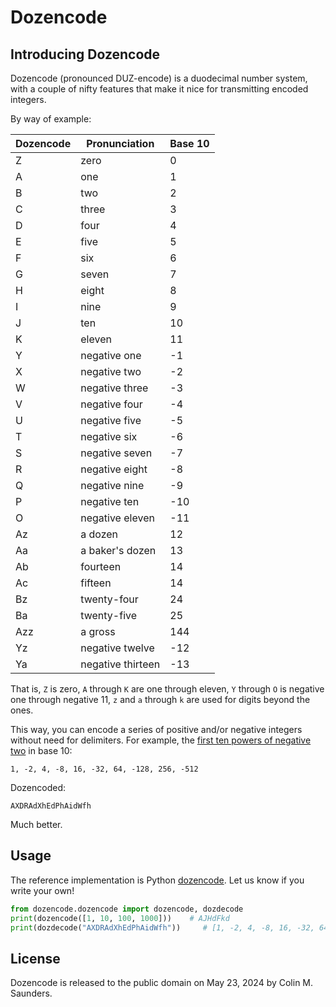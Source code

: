 # Dozencode

## Introducing Dozencode

Dozencode (pronounced DUZ-encode) is a duodecimal number system, with
a couple of nifty features that make it nice for transmitting encoded
integers. 

By way of example:

| Dozencode | Pronunciation | Base 10 |
| --------- | ------------- | ------- |
| Z         | zero          | 0       |
| A         | one           | 1       |
| B         | two           | 2       |
| C         | three         | 3       |
| D         | four          | 4       |
| E         | five          | 5       |
| F         | six           | 6       |
| G         | seven         | 7       |
| H         | eight         | 8       |
| I         | nine          | 9       |
| J         | ten           | 10      |
| K         | eleven        | 11      |
| Y         | negative one  | -1      |
| X         | negative two  | -2      |
| W         | negative three | -3      |
| V         | negative four | -4     |
| U         | negative five | -5      |
| T         | negative six  | -6      |
| S         | negative seven | -7      |
| R         | negative eight | -8      |
| Q         | negative nine | -9      |
| P         | negative ten  | -10     |
| O         | negative eleven  | -11    |
| Az        | a dozen       | 12      |
| Aa        | a baker's dozen | 13    |
| Ab        | fourteen      | 14      |
| Ac        | fifteen      | 14      |
| Bz        | twenty-four   | 24      |
| Ba        | twenty-five   | 25      |
| Azz       | a gross       | 144     |
| Yz        | negative twelve | -12   |
| Ya        | negative thirteen | -13   | 

That is, `Z` is zero, `A` through `K` are one through eleven, `Y` through
`O` is negative one through negative 11, `z` and `a` through `k` are used
for digits beyond the ones.

This way, you can encode a series of positive and/or negative integers
without need for delimiters. For example, the
[first ten powers of negative two](https://oeis.org/A122803) in base 10:

```
1, -2, 4, -8, 16, -32, 64, -128, 256, -512
```

Dozencoded:

```
AXDRAdXhEdPhAidWfh
```

Much better.

## Usage

The reference implementation is Python [dozencode](https://github.com/colinmsaunders/dozencode).
Let us know if you write your own!

```python
from dozencode.dozencode import dozencode, dozdecode
print(dozencode([1, 10, 100, 1000]))    # AJHdFkd 
print(dozdecode("AXDRAdXhEdPhAidWfh"))     # [1, -2, 4, -8, 16, -32, 64, -128, 256, -512]
```

## License

Dozencode is released to the public domain on May 23, 2024 by Colin M. Saunders.
